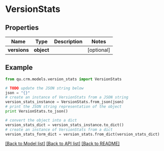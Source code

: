 # VersionStats


## Properties
Name | Type | Description | Notes
------------ | ------------- | ------------- | -------------
**versions** | **object** |  | [optional] 

## Example

```python
from qu.crm.models.version_stats import VersionStats

# TODO update the JSON string below
json = "{}"
# create an instance of VersionStats from a JSON string
version_stats_instance = VersionStats.from_json(json)
# print the JSON string representation of the object
print VersionStats.to_json()

# convert the object into a dict
version_stats_dict = version_stats_instance.to_dict()
# create an instance of VersionStats from a dict
version_stats_form_dict = version_stats.from_dict(version_stats_dict)
```
[[Back to Model list]](../README.md#documentation-for-models) [[Back to API list]](../README.md#documentation-for-api-endpoints) [[Back to README]](../README.md)


